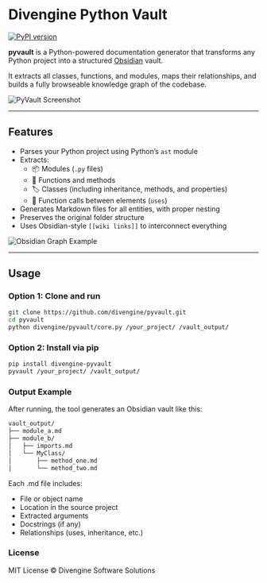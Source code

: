 # Divengine Python Vault

[![PyPI version](https://badge.fury.io/py/divengine-pyvault.svg)](https://pypi.org/project/divengine-pyvault/)

**pyvault** is a Python-powered documentation generator that transforms any Python project into a structured [Obsidian](https://obsidian.md) vault.  

It extracts all classes, functions, and modules, maps their relationships, and builds a fully browseable knowledge graph of the codebase.

![PyVault Screenshot](https://github.com/user-attachments/assets/38d9f3dd-e001-42e2-b69f-d33bfdae7343)

---

## Features

- Parses your Python project using Python’s `ast` module
- Extracts:
  - 📦 Modules (`.py` files)
  - 🧩 Functions and methods
  - 🏷️ Classes (including inheritance, methods, and properties)
  - 🔗 Function calls between elements (`uses`)
- Generates Markdown files for all entities, with proper nesting
- Preserves the original folder structure
- Uses Obsidian-style `[[wiki links]]` to interconnect everything

![Obsidian Graph Example](https://github.com/user-attachments/assets/3577390b-f482-4854-9304-6e6aec358ef4)

---

## Usage

### Option 1: Clone and run

```bash
git clone https://github.com/divengine/pyvault.git
cd pyvault
python divengine/pyvault/core.py /your_project/ /vault_output/
```

### Option 2: Install via pip

```bash
pip install divengine-pyvault
pyvault /your_project/ /vault_output/
```

### Output Example

After running, the tool generates an Obsidian vault like this:

```bash
vault_output/
├── module_a.md
├── module_b/
│   ├── imports.md
│   └── MyClass/
│       ├── method_one.md
│       └── method_two.md
```

Each .md file includes:

- File or object name
- Location in the source project
- Extracted arguments
- Docstrings (if any)
- Relationships (uses, inheritance, etc.)

### License

MIT License © Divengine Software Solutions
